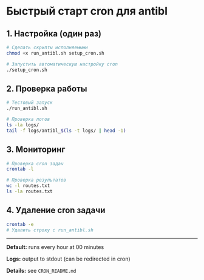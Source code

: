 # Быстрый старт cron для antibl

## 1. Настройка (один раз)

```bash
# Сделать скрипты исполняемыми
chmod +x run_antibl.sh setup_cron.sh

# Запустить автоматическую настройку cron
./setup_cron.sh
```

## 2. Проверка работы

```bash
# Тестовый запуск
./run_antibl.sh

# Проверка логов
ls -la logs/
tail -f logs/antibl_$(ls -t logs/ | head -1)
```

## 3. Мониторинг

```bash
# Проверка cron задач
crontab -l

# Проверка результатов
wc -l routes.txt
ls -la routes.txt
```

## 4. Удаление cron задачи

```bash
crontab -e
# Удалить строку с run_antibl.sh
```

---

**Default:** runs every hour at 00 minutes

**Logs:** output to stdout (can be redirected in cron)

**Details:** see `CRON_README.md`

